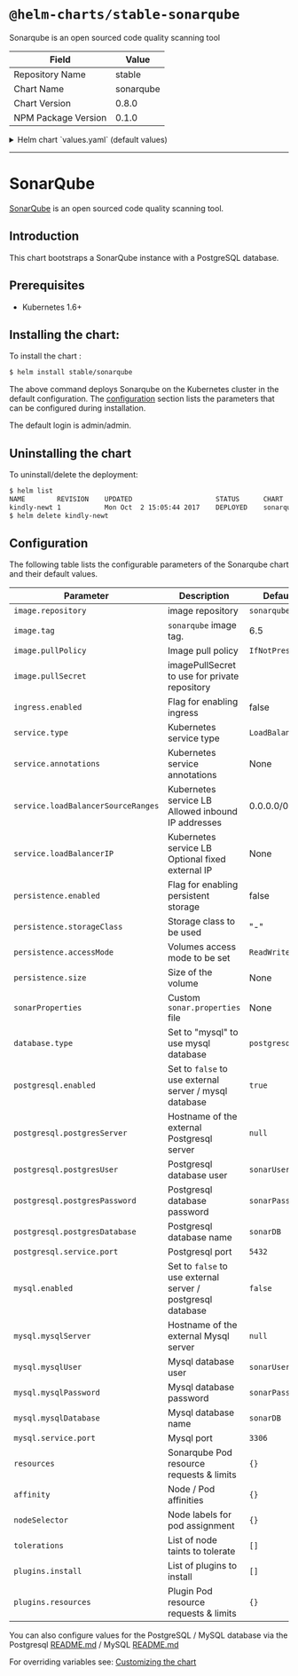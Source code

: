# `@helm-charts/stable-sonarqube`

Sonarqube is an open sourced code quality scanning tool

| Field               | Value     |
| ------------------- | --------- |
| Repository Name     | stable    |
| Chart Name          | sonarqube |
| Chart Version       | 0.8.0     |
| NPM Package Version | 0.1.0     |

<details>

<summary>Helm chart `values.yaml` (default values)</summary>

```yaml
# Default values for sonarqube.
# This is a YAML-formatted file.
# Declare variables to be passed into your templates.
replicaCount: 1
image:
  repository: sonarqube
  tag: 6.7.3
  # If using a private repository, the name of the imagePullSecret to use
  # pullSecret: my-repo-secret
service:
  name: sonarqube
  type: LoadBalancer
  externalPort: 9000
  internalPort: 9000
  annotations:
  # May be used in example for internal load balancing in GCP:
  # cloud.google.com/load-balancer-type: Internal
  loadBalancerSourceRanges:
    - 0.0.0.0/0
  # loadBalancerIP: 1.2.3.4
ingress:
  enabled: false
  # Used to create an Ingress record.
  hosts:
    - sonar.organization.com
  annotations:
  # kubernetes.io/ingress.class: nginx
  # kubernetes.io/tls-acme: "true"
  tls:
  # Secrets must be manually created in the namespace.
  # - secretName: chart-example-tls
  #   hosts:
  #     - chart-example.local

# Affinity for pod assignment
# Ref: https://kubernetes.io/docs/concepts/configuration/assign-pod-node/#affinity-and-anti-affinity
affinity: {}

# Tolerations for pod assignment
# Ref: https://kubernetes.io/docs/concepts/configuration/taint-and-toleration/
tolerations: []

# Node labels for pod assignment
# Ref: https://kubernetes.io/docs/user-guide/node-selection/
nodeSelector: {}

readinessProbe:
  initialDelaySeconds: 60
  periodSeconds: 30
  failureThreshold: 6
livenessProbe:
  initialDelaySeconds: 60
  periodSeconds: 30

# Set extra env variables. Like proxy settings.
extraEnv: {}

resources: {}
# We usually recommend not to specify default resources and to leave this as a conscious
# choice for the user. This also increases chances charts run on environments with little
# resources, such as Minikube. If you do want to specify resources, uncomment the following
# lines, adjust them as necessary, and remove the curly braces after 'resources:'.
# limits:
#  cpu: 100m
#  memory: 128Mi
# requests:
#  cpu: 100m
#  memory: 128Mi
persistence:
  enabled: false
  ## If defined, storageClassName: <storageClass>
  ## If set to "-", storageClassName: "", which disables dynamic provisioning
  ## If undefined (the default) or set to null, no storageClassName spec is
  ##   set, choosing the default provisioner.  (gp2 on AWS, standard on
  ##   GKE, AWS & OpenStack)
  ##
  # storageClass: "-"
  # accessMode: ReadWriteOnce
  # size: 10Gi

# List of plugins to install.
# For example:
# plugins:
#  install:
#    - "https://github.com/AmadeusITGroup/sonar-stash/releases/download/1.3.0/sonar-stash-plugin-1.3.0.jar"
#    - "https://github.com/SonarSource/sonar-ldap/releases/download/2.2-RC3/sonar-ldap-plugin-2.2.0.601.jar"
plugins:
  install: []
  resources: {}
  # We allow the plugins init container to have a separate resources declaration because
  # the initContainer does not take as much resources.

# A custom sonar.properties file can be provided using a multiline YAML string.
# For example:
# sonarProperties: |
#   sonar.forceAuthentication=true
#   sonar.security.realm=LDAP
#   ldap.url=ldaps://organization.com

## Configuration value to select database type
## Option to use "postgresql" or "mysql" database type, by default "postgresql" is chosen
## Set the "enable" field to true of the database type you select (if you want to use internal database) and false of the one you don't select
database:
  type: 'postgresql'

## Configuration values for postgresql dependency
## ref: https://github.com/kubernetes/charts/blob/master/stable/postgresql/README.md
postgresql:
  # Enable to deploy the PostgreSQL chart
  enabled: true
  # To use an external PostgreSQL instance, set enabled to false and uncomment
  # the line below:
  # postgresServer: ""
  postgresUser: 'sonarUser'
  postgresPassword: 'sonarPass'
  postgresDatabase: 'sonarDB'
  # Specify the TCP port that PostgreSQL should use
  service:
    port: 5432

## Configuration values for the mysql dependency
## ref: https://github.com/kubernetes/charts/blob/master/stable/mysql/README.md
##
mysql:
  # Enable to deploy the mySQL chart
  enabled: false
  # To use an external mySQL instance, set enabled to false and uncomment
  # the line below:
  # mysqlServer: ""
  mysqlUser: 'sonarUser'
  mysqlPassword: 'sonarPass'
  mysqlDatabase: 'sonarDB'
  # Specify the TCP port that mySQL should use
  service:
    port: 3306
```

</details>

---

# SonarQube

[SonarQube](https://www.sonarqube.org/) is an open sourced code quality scanning tool.

## Introduction

This chart bootstraps a SonarQube instance with a PostgreSQL database.

## Prerequisites

- Kubernetes 1.6+

## Installing the chart:

To install the chart :

```bash
$ helm install stable/sonarqube
```

The above command deploys Sonarqube on the Kubernetes cluster in the default configuration. The [configuration](#configuration) section lists the parameters that can be configured during installation.

The default login is admin/admin.

## Uninstalling the chart

To uninstall/delete the deployment:

```bash
$ helm list
NAME       	REVISION	UPDATED                 	STATUS  	CHART          	NAMESPACE
kindly-newt	1       	Mon Oct  2 15:05:44 2017	DEPLOYED	sonarqube-0.1.0	default
$ helm delete kindly-newt
```

## Configuration

The following table lists the configurable parameters of the Sonarqube chart and their default values.

| Parameter                          | Description                                                 | Default         |
| ---------------------------------- | ----------------------------------------------------------- | --------------- |
| `image.repository`                 | image repository                                            | `sonarqube`     |
| `image.tag`                        | `sonarqube` image tag.                                      | 6.5             |
| `image.pullPolicy`                 | Image pull policy                                           | `IfNotPresent`  |
| `image.pullSecret`                 | imagePullSecret to use for private repository               |                 |
| `ingress.enabled`                  | Flag for enabling ingress                                   | false           |
| `service.type`                     | Kubernetes service type                                     | `LoadBalancer`  |
| `service.annotations`              | Kubernetes service annotations                              | None            |
| `service.loadBalancerSourceRanges` | Kubernetes service LB Allowed inbound IP addresses          | 0.0.0.0/0       |
| `service.loadBalancerIP`           | Kubernetes service LB Optional fixed external IP            | None            |
| `persistence.enabled`              | Flag for enabling persistent storage                        | false           |
| `persistence.storageClass`         | Storage class to be used                                    | "-"             |
| `persistence.accessMode`           | Volumes access mode to be set                               | `ReadWriteOnce` |
| `persistence.size`                 | Size of the volume                                          | None            |
| `sonarProperties`                  | Custom `sonar.properties` file                              | None            |
| `database.type`                    | Set to "mysql" to use mysql database                        | `postgresql`    |
| `postgresql.enabled`               | Set to `false` to use external server / mysql database      | `true`          |
| `postgresql.postgresServer`        | Hostname of the external Postgresql server                  | `null`          |
| `postgresql.postgresUser`          | Postgresql database user                                    | `sonarUser`     |
| `postgresql.postgresPassword`      | Postgresql database password                                | `sonarPass`     |
| `postgresql.postgresDatabase`      | Postgresql database name                                    | `sonarDB`       |
| `postgresql.service.port`          | Postgresql port                                             | `5432`          |
| `mysql.enabled`                    | Set to `false` to use external server / postgresql database | `false`         |
| `mysql.mysqlServer`                | Hostname of the external Mysql server                       | `null`          |
| `mysql.mysqlUser`                  | Mysql database user                                         | `sonarUser`     |
| `mysql.mysqlPassword`              | Mysql database password                                     | `sonarPass`     |
| `mysql.mysqlDatabase`              | Mysql database name                                         | `sonarDB`       |
| `mysql.service.port`               | Mysql port                                                  | `3306`          |
| `resources`                        | Sonarqube Pod resource requests & limits                    | `{}`            |
| `affinity`                         | Node / Pod affinities                                       | `{}`            |
| `nodeSelector`                     | Node labels for pod assignment                              | `{}`            |
| `tolerations`                      | List of node taints to tolerate                             | `[]`            |
| `plugins.install`                  | List of plugins to install                                  | `[]`            |
| `plugins.resources`                | Plugin Pod resource requests & limits                       | `{}`            |

You can also configure values for the PostgreSQL / MySQL database via the Postgresql [README.md](https://github.com/kubernetes/charts/blob/master/stable/postgresql/README.md) / MySQL [README.md](https://github.com/kubernetes/charts/blob/master/stable/mysql/README.md)

For overriding variables see: [Customizing the chart](https://docs.helm.sh/using_helm/#customizing-the-chart-before-installing)
